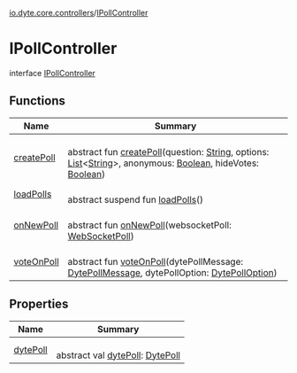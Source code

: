 [io.dyte.core.controllers](../index.md)/[IPollController](index.md)

# IPollController


interface [IPollController](index.md)

## Functions

| Name | Summary |
|---|---|
| [createPoll](create-poll.md) | <br/>abstract fun [createPoll](create-poll.md)(question: [String](https://kotlinlang.org/api/latest/jvm/stdlib/kotlin/-string/index.html), options: [List](https://kotlinlang.org/api/latest/jvm/stdlib/kotlin.collections/-list/index.html)&lt;[String](https://kotlinlang.org/api/latest/jvm/stdlib/kotlin/-string/index.html)&gt;, anonymous: [Boolean](https://kotlinlang.org/api/latest/jvm/stdlib/kotlin/-boolean/index.html), hideVotes: [Boolean](https://kotlinlang.org/api/latest/jvm/stdlib/kotlin/-boolean/index.html)) |
| [loadPolls](load-polls.md) | <br/>abstract suspend fun [loadPolls](load-polls.md)() |
| [onNewPoll](on-new-poll.md) | <br/>abstract fun [onNewPoll](on-new-poll.md)(websocketPoll: [WebSocketPoll](../../com.dyte.mobilecorekmm.meeting.events.payloadmodel.inbound/-web-socket-poll/index.md)) |
| [voteOnPoll](vote-on-poll.md) | <br/>abstract fun [voteOnPoll](vote-on-poll.md)(dytePollMessage: [DytePollMessage](../../com.dyte.mobilecorekmm.models/-dyte-poll-message/index.md), dytePollOption: [DytePollOption](../../com.dyte.mobilecorekmm.models/-dyte-poll-option/index.md)) |

## Properties

| Name | Summary |
|---|---|
| [dytePoll](dyte-poll.md) | <br/>abstract val [dytePoll](dyte-poll.md): [DytePoll](../../com.dyte.mobilecorekmm.models/-dyte-poll/index.md) |

